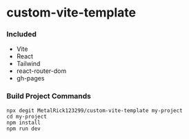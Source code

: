 # custom-vite-template

### Included

- Vite
- React
- Tailwind
- react-router-dom
- gh-pages

### Build Project Commands

```
npx degit MetalRick123299/custom-vite-template my-project
cd my-project
npm install
npm run dev
```
